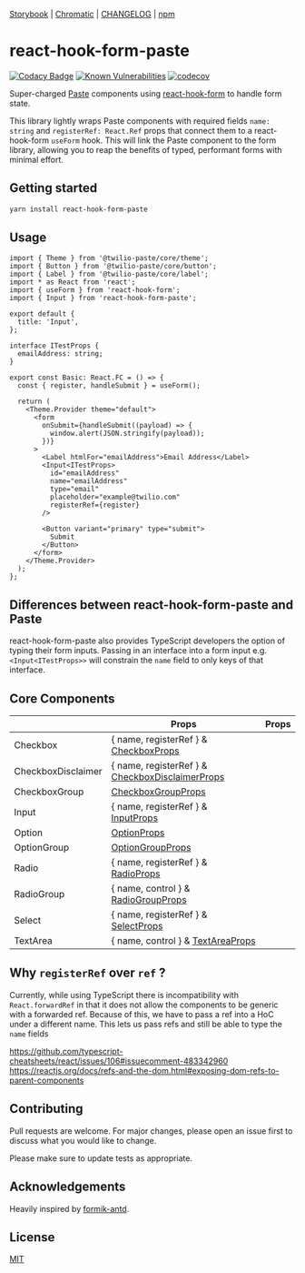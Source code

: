 [Storybook](https://vnguyen94.github.io/react-hook-form-paste) | [Chromatic](https://www.chromatic.com/builds?appId=5f34d4bd7c13f1002276b19d) | [CHANGELOG](https://github.com/vnguyen94/react-hook-form-paste/releases) | [npm](https://www.npmjs.com/package/react-hook-form-paste)

# react-hook-form-paste

[![Codacy Badge](https://api.codacy.com/project/badge/Grade/f9176f69724e4126bfc1c661883a4570)](https://app.codacy.com/manual/vnguyen/react-hook-form-paste)
[![Known Vulnerabilities](https://snyk.io/test/github/vnguyen94/react-hook-form-paste/badge.svg?targetFile=package.json)](https://snyk.io/test/github/vnguyen94/react-hook-form-paste?targetFile=package.json)
[![codecov](https://codecov.io/gh/vnguyen94/react-hook-form-paste/branch/master/graph/badge.svg)](https://codecov.io/gh/vnguyen94/react-hook-form-paste)

Super-charged [Paste](https://paste.twilio.design) components using [react-hook-form](https://github.com/react-hook-form/react-hook-form) to handle form state.

This library lightly wraps Paste components with required fields `name: string` and `registerRef: React.Ref` props that connect them to a react-hook-form `useForm` hook. This will link the Paste component to the form library, allowing you to reap the benefits of typed, performant forms with minimal effort.

## Getting started

```bash
yarn install react-hook-form-paste
```

## Usage

```tsx
import { Theme } from '@twilio-paste/core/theme';
import { Button } from '@twilio-paste/core/button';
import { Label } from '@twilio-paste/core/label';
import * as React from 'react';
import { useForm } from 'react-hook-form';
import { Input } from 'react-hook-form-paste';

export default {
  title: 'Input',
};

interface ITestProps {
  emailAddress: string;
}

export const Basic: React.FC = () => {
  const { register, handleSubmit } = useForm();

  return (
    <Theme.Provider theme="default">
      <form
        onSubmit={handleSubmit((payload) => {
          window.alert(JSON.stringify(payload));
        })}
      >
        <Label htmlFor="emailAddress">Email Address</Label>
        <Input<ITestProps>
          id="emailAddress"
          name="emailAddress"
          type="email"
          placeholder="example@twilio.com"
          registerRef={register}
        />

        <Button variant="primary" type="submit">
          Submit
        </Button>
      </form>
    </Theme.Provider>
  );
};

```

## Differences between react-hook-form-paste and Paste

react-hook-form-paste also provides TypeScript developers the option of typing their form inputs. Passing in an interface into a form input e.g. `<Input<ITestProps>>` will constrain the `name` field to only keys of that interface.



## Core Components

|                    | Props                   | Props                                                                                                                   |
| ------------------ | ---------------------- | ----------------------------------------------------------------------------------------------------------------------- |
| Checkbox           | { name, registerRef } & [CheckboxProps](https://paste.twilio.design/components/checkbox#checkbox-props)                          |
| CheckboxDisclaimer           | { name, registerRef } & [CheckboxDisclaimerProps](https://paste.twilio.design/components/checkbox#checkboxdisclaimer-props)                          |
| CheckboxGroup           | [CheckboxGroupProps](https://paste.twilio.design/components/checkbox#checkboxgroup-props)                          |
| Input           | { name, registerRef } & [InputProps](https://paste.twilio.design/components/input#input-props)                          |
| Option           | [OptionProps](https://paste.twilio.design/components/select#option-props)                          |
| OptionGroup           | [OptionGroupProps](https://paste.twilio.design/components/select#optiongroup-props)                          |
| Radio           | { name, registerRef } & [RadioProps](https://paste.twilio.design/components/radio-group#radio-props)                          |
| RadioGroup           | { name, control } & [RadioGroupProps](https://paste.twilio.design/components/radio-group#radiogroup-props)                          |
| Select           | { name, registerRef } & [SelectProps](https://paste.twilio.design/components/select#select-props)                          |
| TextArea           | { name, control } & [TextAreaProps](https://paste.twilio.design/components/textarea#textarea-props)                          |

## Why `registerRef` over `ref` ?

Currently, while using TypeScript there is incompatibility with `React.forwardRef` in that it does not allow the components to be generic with a forwarded ref. Because of this, we have to pass a ref into a HoC under a different name. This lets us pass refs and still be able to type the `name` fields

https://github.com/typescript-cheatsheets/react/issues/106#issuecomment-483342960
https://reactjs.org/docs/refs-and-the-dom.html#exposing-dom-refs-to-parent-components

## Contributing

Pull requests are welcome. For major changes, please open an issue first to discuss what you would like to change.

Please make sure to update tests as appropriate.

## Acknowledgements

Heavily inspired by [formik-antd](https://github.com/jannikbuschke/formik-antd/).

## License

[MIT](https://choosealicense.com/licenses/mit/)

